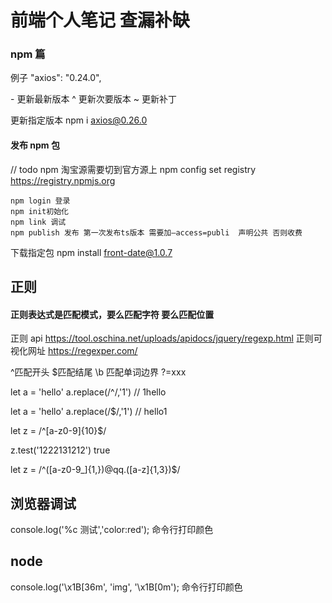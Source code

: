 # 前端个人笔记 查漏补缺

### npm 篇

例子 "axios": "0.24.0",

\- 更新最新版本
^ 更新次要版本
~ 更新补丁

更新指定版本 npm i axios@0.26.0

#### 发布 npm 包

// todo npm 淘宝源需要切到官方源上 npm config set registry https://registry.npmjs.org

    npm login 登录
    npm init初始化
    npm link 调试
    npm publish 发布 第一次发布ts版本 需要加–access=publi  声明公共 否则收费

下载指定包 npm install front-date@1.0.7

## 正则

#### 正则表达式是匹配模式，要么匹配字符 要么匹配位置

正则 api https://tool.oschina.net/uploads/apidocs/jquery/regexp.html
正则可视化网址 https://regexper.com/

^匹配开头 $匹配结尾 \b 匹配单词边界 ?=xxx

let a = 'hello' a.replace(/^/,'1') // 1hello

let a = 'hello' a.replace(/$/,'1') // hello1

let z = /^[a-z0-9]{10}$/

z.test('1222131212') true

let z = /^([a-z0-9_]{1,})@qq\.([a-z]{1,3})$/

## 浏览器调试

console.log('%c 测试','color:red'); 命令行打印颜色

## node

console.log('\x1B[36m', 'img', '\x1B[0m'); 命令行打印颜色
